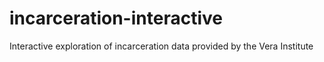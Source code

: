 # incarceration-interactive
Interactive exploration of incarceration data provided by the Vera Institute
